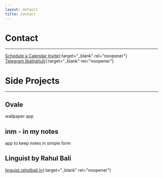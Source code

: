```yaml
---
layout: default
title: Contact
---
```


# Contact

---

[Schedule a Calendar Invite](https://calendly.com/rahulbali2/progress){:target="_blank" rel="noopener"}  
[Telegram (balirahul)](https://t.me/balirahul){:target="_blank" rel="noopener"}  
    
   
    

# Side Projects

---

## Ovale
wallpaper app

## inm - in my notes
app to keep notes in simple form

## Linguist by Rahul Bali
[linguist.rahulbali.in](https://linguist.rahulbali.in){:target="_blank" rel="noopener"}  


